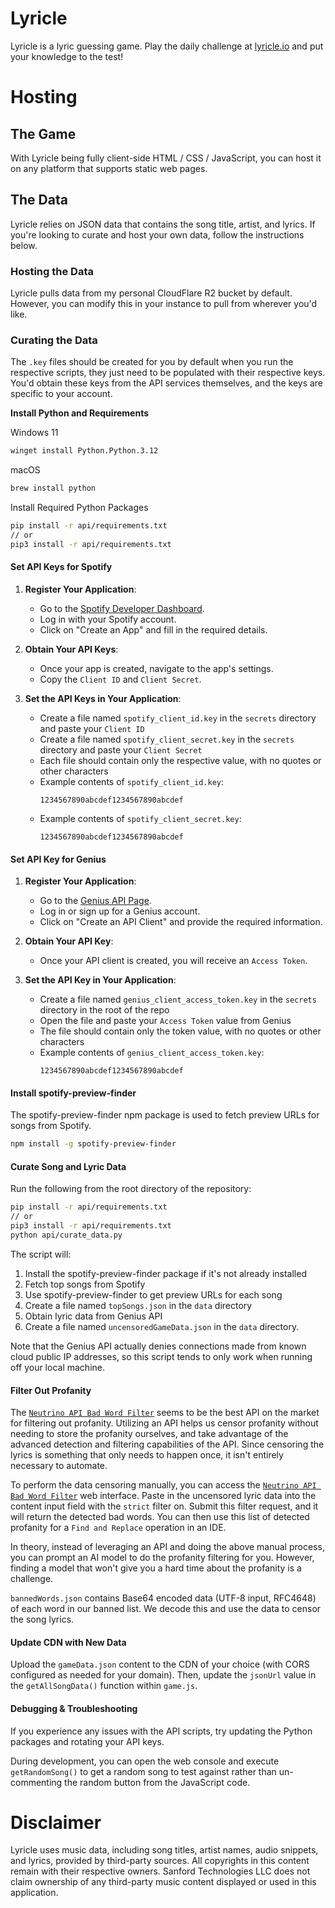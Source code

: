 # Lyricle

Lyricle is a lyric guessing game. Play the daily challenge at [lyricle.io](https://lyricle.io) and put your knowledge to the test!

# Hosting

## The Game

With Lyricle being fully client-side HTML / CSS / JavaScript, you can host it on any platform that supports static web pages.

## The Data

Lyricle relies on JSON data that contains the song title, artist, and lyrics. If you're looking to curate and host your own data, follow the instructions below.

### Hosting the Data

Lyricle pulls data from my personal CloudFlare R2 bucket by default. However, you can modify this in your instance to pull from wherever you'd like.

### Curating the Data

The `.key` files should be created for you by default when you run the respective scripts, they just need to be populated with their respective keys. You'd obtain these keys from the API services themselves, and the keys are specific to your account.

**Install Python and Requirements**

Windows 11
```sh
winget install Python.Python.3.12
```

macOS
```sh
brew install python
```

Install Required Python Packages
```sh
pip install -r api/requirements.txt
// or
pip3 install -r api/requirements.txt
```

#### Set API Keys for Spotify

1. **Register Your Application**: 
   - Go to the [Spotify Developer Dashboard](https://developer.spotify.com/dashboard/).
   - Log in with your Spotify account.
   - Click on "Create an App" and fill in the required details.

2. **Obtain Your API Keys**:
   - Once your app is created, navigate to the app's settings.
   - Copy the `Client ID` and `Client Secret`.

3. **Set the API Keys in Your Application**:
   - Create a file named `spotify_client_id.key` in the `secrets` directory and paste your `Client ID`
   - Create a file named `spotify_client_secret.key` in the `secrets` directory and paste your `Client Secret`
   - Each file should contain only the respective value, with no quotes or other characters
   - Example contents of `spotify_client_id.key`:
     ```
     1234567890abcdef1234567890abcdef
     ```
   - Example contents of `spotify_client_secret.key`:
     ```
     1234567890abcdef1234567890abcdef
     ```

#### Set API Key for Genius

1. **Register Your Application**:
   - Go to the [Genius API Page](https://genius.com/api-clients).
   - Log in or sign up for a Genius account.
   - Click on "Create an API Client" and provide the required information.

2. **Obtain Your API Key**:
   - Once your API client is created, you will receive an `Access Token`.

3. **Set the API Key in Your Application**:
   - Create a file named `genius_client_access_token.key` in the `secrets` directory in the root of the repo
   - Open the file and paste your `Access Token` value from Genius
   - The file should contain only the token value, with no quotes or other characters
   - Example contents of `genius_client_access_token.key`:
     ```
     1234567890abcdef1234567890abcdef
     ```

#### Install spotify-preview-finder

The spotify-preview-finder npm package is used to fetch preview URLs for songs from Spotify.

```sh
npm install -g spotify-preview-finder
```

#### Curate Song and Lyric Data

Run the following from the root directory of the repository:

```sh
pip install -r api/requirements.txt
// or
pip3 install -r api/requirements.txt
python api/curate_data.py
```

The script will:
1. Install the spotify-preview-finder package if it's not already installed
2. Fetch top songs from Spotify
3. Use spotify-preview-finder to get preview URLs for each song
4. Create a file named `topSongs.json` in the `data` directory
5. Obtain lyric data from Genius API
6. Create a file named `uncensoredGameData.json` in the `data` directory.

Note that the Genius API actually denies connections made from known cloud public IP addresses, so this script tends to only work when running off your local machine.

#### Filter Out Profanity

The [`Neutrino API Bad Word Filter`](https://www.neutrinoapi.com/account/tools/?api=bad-word-filter) seems to be the best API on the market for filtering out profanity. Utilizing an API helps us censor profanity without needing to store the profanity ourselves, and take advantage of the advanced detection and filtering capabilities of the API. Since censoring the lyrics is something that only needs to happen once, it isn't entirely necessary to automate.

To perform the data censoring manually, you can access the [`Neutrino API Bad Word Filter`](https://www.neutrinoapi.com/account/tools/?api=bad-word-filter) web interface. Paste in the uncensored lyric data into the content input field with the `strict` filter on. Submit this filter request, and it will return the detected bad words. You can then use this list of detected profanity for a `Find and Replace` operation in an IDE.

In theory, instead of leveraging an API and doing the above manual process, you can prompt an AI model to do the profanity filtering for you. However, finding a model that won't give you a hard time about the profanity is a challenge.

`bannedWords.json` contains Base64 encoded data (UTF-8 input, RFC4648) of each word in our banned list. We decode this and use the data to censor the song lyrics.

#### Update CDN with New Data

Upload the `gameData.json` content to the CDN of your choice (with CORS configured as needed for your domain). Then, update the `jsonUrl` value in the `getAllSongData()` function within `game.js`.

#### Debugging & Troubleshooting

If you experience any issues with the API scripts, try updating the Python packages and rotating your API keys.

During development, you can open the web console and execute `getRandomSong()` to get a random song to test against rather than un-commenting the random button from the JavaScript code.

# Disclaimer

Lyricle uses music data, including song titles, artist names, audio snippets, and lyrics, provided by third-party sources. All copyrights in this content remain with their respective owners. Sanford Technologies LLC does not claim ownership of any third-party music content displayed or used in this application.